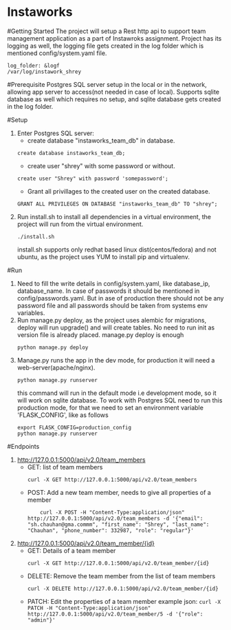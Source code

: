 # Instaworks

#Getting Started
The project will setup a Rest http api to support team management application as a part of Instawroks assignment.
Project has its logging as well, the logging file gets created in the log folder which is mentioned config/system.yaml file.
``` 
log_folder: &logf
/var/log/instawork_shrey
```


#Prerequisite
Postgres SQL server setup in the local or in the network, allowing app server to access(not needed in case of local). Supports sqlite database as well which requires no setup, and sqlite database gets created in the log folder.

#Setup
1. Enter Postgres SQL server:
    - create database "instaworks_team_db" in database.
    ``` 
    create database instaworks_team_db;
     ```
    - create user "shrey" with some password or without.
    ``` 
    create user "Shrey" with password 'somepassword'; 
    ```
    - Grant all privillages to the created user on the created database.
    ```
    GRANT ALL PRIVILEGES ON DATABASE "instaworks_team_db" TO "shrey";
    ```
2. Run install.sh to install all dependencies in a virtual environment, the project will run from the virtual environment.
    ```
    ./install.sh
    ```
    install.sh supports only redhat based linux dist(centos/fedora) and not ubuntu, as the project uses YUM to install pip and virtualenv.

#Run
1. Need to fill the write details in config/system.yaml, like database_ip, database_name. In case of passwords it should be mentioned in config/passwords.yaml. But in ase of production there should not be any password file and all passwords should be taken from systems env variables.
2. Run manage.py deploy, as the project uses alembic for migrations, deploy will run upgrade() and will create tables. No need to run init as version file is already placed. manage.py deploy is enough
    ```
    python manage.py deploy
    ```
3. Manage.py runs the app in the dev mode, for production it will need a web-server(apache/nginx).
    ```
    python manage.py runserver
    ```
    this command will run in the default mode i.e development mode, so it will work on sqlite database. To work with Postgres SQL need to run this production mode, for that we need to set an environment variable 'FLASK_CONFIG', like as follows
    ```
    export FLASK_CONFIG=production_config
    python manage.py runserver
    ```

#Endpoints
1. http://127.0.0.1:5000/api/v2.0/team_members
    - GET: list of team members
        ```
        curl -X GET http://127.0.0.1:5000/api/v2.0/team_members
        ```
    - POST: Add a new team member, needs to give all properties of a member
        ```
            curl -X POST -H "Content-Type:application/json" http://127.0.0.1:5000/api/v2.0/team_members -d '{"email": "sh.chauhan@gma.commm", "first_name": "Shrey", "last_name": "Chauhan", "phone_number": 332987, "role": "regular"}'
        ```
2. http://127.0.0.1:5000/api/v2.0/team_member/{id}
    - GET: Details of a team member
        ```
        curl -X GET http://127.0.0.1:5000/api/v2.0/team_member/{id}
        ```
    - DELETE: Remove the team member from the list of team members
        ```
        curl -X DELETE http://127.0.0.1:5000/api/v2.0/team_member/{id}
        ```
    - PATCH: Edit the properties of a team member
        example json:
            ```
                curl -X PATCH -H "Content-Type:application/json" http://127.0.0.1:5000/api/v2.0/team_member/5 -d '{"role": "admin"}'
            ```
